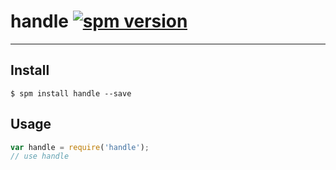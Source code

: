 # handle [![spm version](http://spmjs.io/badge/handle)](http://spmjs.io/package/handle)

---



## Install

```
$ spm install handle --save
```

## Usage

```js
var handle = require('handle');
// use handle
```

